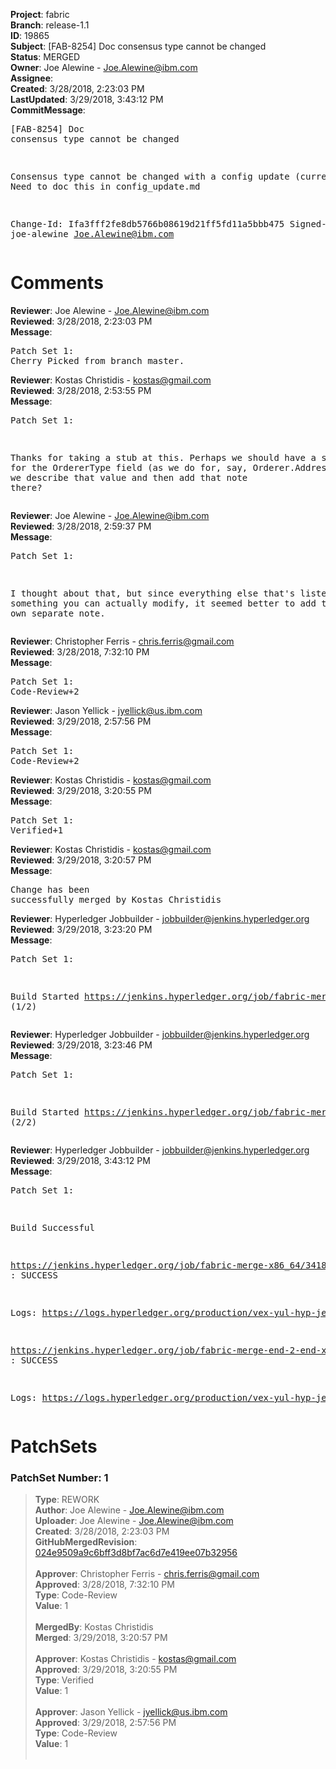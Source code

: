 <strong>Project</strong>: fabric<br><strong>Branch</strong>: release-1.1<br><strong>ID</strong>: 19865<br><strong>Subject</strong>: [FAB-8254] Doc consensus type cannot be changed<br><strong>Status</strong>: MERGED<br><strong>Owner</strong>: Joe Alewine - Joe.Alewine@ibm.com<br><strong>Assignee</strong>:<br><strong>Created</strong>: 3/28/2018, 2:23:03 PM<br><strong>LastUpdated</strong>: 3/29/2018, 3:43:12 PM<br><strong>CommitMessage</strong>:<br><pre>[FAB-8254] Doc consensus type cannot be changed

Consensus type cannot be changed with a config update
(currently). Need to doc this in config_update.md

Change-Id: Ifa3fff2fe8db5766b08619d21ff5fd11a5bbb475
Signed-off-by: joe-alewine <Joe.Alewine@ibm.com>
</pre><h1>Comments</h1><strong>Reviewer</strong>: Joe Alewine - Joe.Alewine@ibm.com<br><strong>Reviewed</strong>: 3/28/2018, 2:23:03 PM<br><strong>Message</strong>: <pre>Patch Set 1: Cherry Picked from branch master.</pre><strong>Reviewer</strong>: Kostas Christidis - kostas@gmail.com<br><strong>Reviewed</strong>: 3/28/2018, 2:53:55 PM<br><strong>Message</strong>: <pre>Patch Set 1:

Thanks for taking a stub at this. Perhaps we should have a section for the OrdererType field (as we do for, say, Orderer.Addresses), where we describe that value and then add that note there?</pre><strong>Reviewer</strong>: Joe Alewine - Joe.Alewine@ibm.com<br><strong>Reviewed</strong>: 3/28/2018, 2:59:37 PM<br><strong>Message</strong>: <pre>Patch Set 1:

I thought about that, but since everything else that's listed is something you can actually modify, it seemed better to add this as it's own separate note.</pre><strong>Reviewer</strong>: Christopher Ferris - chris.ferris@gmail.com<br><strong>Reviewed</strong>: 3/28/2018, 7:32:10 PM<br><strong>Message</strong>: <pre>Patch Set 1: Code-Review+2</pre><strong>Reviewer</strong>: Jason Yellick - jyellick@us.ibm.com<br><strong>Reviewed</strong>: 3/29/2018, 2:57:56 PM<br><strong>Message</strong>: <pre>Patch Set 1: Code-Review+2</pre><strong>Reviewer</strong>: Kostas Christidis - kostas@gmail.com<br><strong>Reviewed</strong>: 3/29/2018, 3:20:55 PM<br><strong>Message</strong>: <pre>Patch Set 1: Verified+1</pre><strong>Reviewer</strong>: Kostas Christidis - kostas@gmail.com<br><strong>Reviewed</strong>: 3/29/2018, 3:20:57 PM<br><strong>Message</strong>: <pre>Change has been successfully merged by Kostas Christidis</pre><strong>Reviewer</strong>: Hyperledger Jobbuilder - jobbuilder@jenkins.hyperledger.org<br><strong>Reviewed</strong>: 3/29/2018, 3:23:20 PM<br><strong>Message</strong>: <pre>Patch Set 1:

Build Started https://jenkins.hyperledger.org/job/fabric-merge-x86_64/3418/ (1/2)</pre><strong>Reviewer</strong>: Hyperledger Jobbuilder - jobbuilder@jenkins.hyperledger.org<br><strong>Reviewed</strong>: 3/29/2018, 3:23:46 PM<br><strong>Message</strong>: <pre>Patch Set 1:

Build Started https://jenkins.hyperledger.org/job/fabric-merge-end-2-end-x86_64/2085/ (2/2)</pre><strong>Reviewer</strong>: Hyperledger Jobbuilder - jobbuilder@jenkins.hyperledger.org<br><strong>Reviewed</strong>: 3/29/2018, 3:43:12 PM<br><strong>Message</strong>: <pre>Patch Set 1:

Build Successful 

https://jenkins.hyperledger.org/job/fabric-merge-x86_64/3418/ : SUCCESS

Logs: https://logs.hyperledger.org/production/vex-yul-hyp-jenkins-3/fabric-merge-x86_64/3418

https://jenkins.hyperledger.org/job/fabric-merge-end-2-end-x86_64/2085/ : SUCCESS

Logs: https://logs.hyperledger.org/production/vex-yul-hyp-jenkins-3/fabric-merge-end-2-end-x86_64/2085</pre><h1>PatchSets</h1><h3>PatchSet Number: 1</h3><blockquote><strong>Type</strong>: REWORK<br><strong>Author</strong>: Joe Alewine - Joe.Alewine@ibm.com<br><strong>Uploader</strong>: Joe Alewine - Joe.Alewine@ibm.com<br><strong>Created</strong>: 3/28/2018, 2:23:03 PM<br><strong>GitHubMergedRevision</strong>: [024e9509a9c6bff3d8bf7ac6d7e419ee07b32956](https://github.com/hyperledger-gerrit-archive/fabric/commit/024e9509a9c6bff3d8bf7ac6d7e419ee07b32956)<br><br><strong>Approver</strong>: Christopher Ferris - chris.ferris@gmail.com<br><strong>Approved</strong>: 3/28/2018, 7:32:10 PM<br><strong>Type</strong>: Code-Review<br><strong>Value</strong>: 1<br><br><strong>MergedBy</strong>: Kostas Christidis<br><strong>Merged</strong>: 3/29/2018, 3:20:57 PM<br><br><strong>Approver</strong>: Kostas Christidis - kostas@gmail.com<br><strong>Approved</strong>: 3/29/2018, 3:20:55 PM<br><strong>Type</strong>: Verified<br><strong>Value</strong>: 1<br><br><strong>Approver</strong>: Jason Yellick - jyellick@us.ibm.com<br><strong>Approved</strong>: 3/29/2018, 2:57:56 PM<br><strong>Type</strong>: Code-Review<br><strong>Value</strong>: 1<br><br></blockquote>